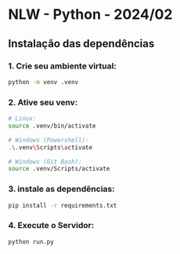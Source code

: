 # NLW - Python - 2024/02

## Instalação das dependências

### 1. Crie seu ambiente virtual:

```bash
python -m venv .venv
```

### 2. Ative seu venv:

```bash
# Linux:
source .venv/bin/activate

# Windows (Powershell):
.\.venv\Scripts\activate

# Windows (Git Bash):
source .venv/Scripts/activate
```

### 3. instale as dependências:

```bash
pip install -r requirements.txt
```

### 4. Execute o Servidor:

```bash
python run.py
```
